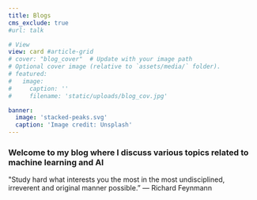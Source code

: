 ```yaml
---
title: Blogs
cms_exclude: true
#url: talk

# View
view: card #article-grid
# cover: "blog_cover"  # Update with your image path
# Optional cover image (relative to `assets/media/` folder).
# featured:
#   image:
#     caption: ''
#     filename: 'static/uploads/blog_cov.jpg'

banner:
  image: 'stacked-peaks.svg'
  caption: 'Image credit: Unsplash'
---
```

### Welcome to my blog where I discuss various topics related to machine learning and AI

"Study hard what interests you the most in the most undisciplined, irreverent and original manner possible.”
― Richard Feynmann 
